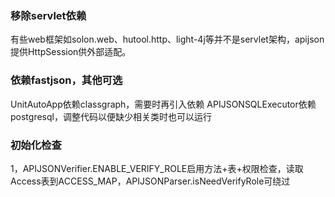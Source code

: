 ### 移除servlet依赖

有些web框架如solon.web、hutool.http、light-4j等并不是servlet架构，apijson提供HttpSession供外部适配。

### 依赖fastjson，其他可选

UnitAutoApp依赖classgraph，需要时再引入依赖
APIJSONSQLExecutor依赖postgresql，调整代码以便缺少相关类时也可以运行

### 初始化检查

1，APIJSONVerifier.ENABLE_VERIFY_ROLE启用方法+表+权限检查，读取Access表到ACCESS_MAP，APIJSONParser.isNeedVerifyRole可绕过

